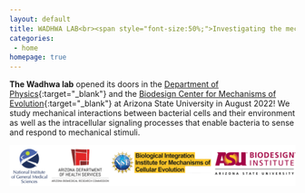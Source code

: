 ```yaml
---
layout: default
title: WADHWA LAB<br><span style="font-size:50%;">Investigating the mechanical lives of bacteria through experiments, theory, and computation</span>
categories:
 - home
homepage: true
---
```

**The Wadhwa lab** opened its doors in the [Department of Physics](https://physics.asu.edu/){:target="_blank"} and the [Biodesign Center for Mechanisms of Evolution](https://biodesign.asu.edu/research/centers/mechanisms-evolution){:target="_blank"} at Arizona State University in August 2022! We study mechanical interactions between bacterial cells and their environment as well as the intracellular signaling processes that enable bacteria to sense and respond to mechanical stimuli.

![Funding](/assets/images/funding.png)